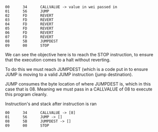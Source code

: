 ```
00      34      CALLVALUE -> value in wei passed in
01      56      JUMP
02      FD      REVERT
03      FD      REVERT
04      FD      REVERT
05      FD      REVERT
06      FD      REVERT
07      FD      REVERT
08      5B      JUMPDEST
09      00      STOP
```

We can see the objective here is to reach the STOP instruction, to ensure
that the execution comes to a halt without reverting. 

To do this we must reach JUMPDEST (which is a code put in to ensure JUMP is moving to a 
valid JUMP instruction (jump destination).

JUMP consumes the byte location of where JUMPDEST is, which in this case that is 08. Meaning
we must pass in a CALLVALUE of 08 to execute this program cleanly.  


Instruction's and stack after instruction is ran

```
00      34      CALLVALUE -> [8]
01      56      JUMP -> []
08      5B      JUMPDEST -> []
09      00      STOP 
```

